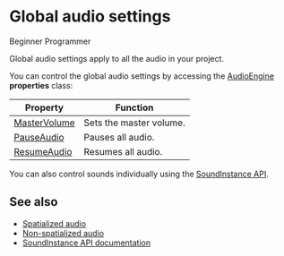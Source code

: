 # Global audio settings

<span class="label label-doc-level">Beginner</span>
<span class="label label-doc-audience">Programmer</span>

Global audio settings apply to all the audio in your project. 

You can control the global audio settings by accessing the [AudioEngine](xref:"SiliconStudio.Xenko.Audio.AudioEngine") **properties** class:

| Property | Function |
|--- | --- |
| [MasterVolume](xref:"SiliconStudio.Xenko.Audio.AudioEngine.MasterVolume") | Sets the master volume. |
| [PauseAudio](xref:"SiliconStudio.Xenko.Audio.AudioEngine.PauseAudio") | Pauses all audio. |
| [ResumeAudio](xref:"SiliconStudio.Xenko.Audio.AudioEngine.ResumeAudio") | Resumes all audio. |

You can also control sounds individually using the  [SoundInstance API](xref:"SiliconStudio.Xenko.Audio.SoundInstance").

## See also
* [Spatialized audio](spatialized-audio.md)
* [Non-spatialized audio](non-spatialized-audio.md)
* [SoundInstance API documentation](xref:"SiliconStudio.Xenko.Audio.SoundInstance")